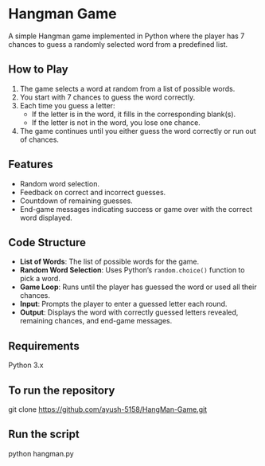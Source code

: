 # Hangman Game

A simple Hangman game implemented in Python where the player has 7 chances to guess a randomly selected word from a predefined list. 

## How to Play

1. The game selects a word at random from a list of possible words.
2. You start with 7 chances to guess the word correctly.
3. Each time you guess a letter:
   - If the letter is in the word, it fills in the corresponding blank(s).
   - If the letter is not in the word, you lose one chance.
4. The game continues until you either guess the word correctly or run out of chances.

## Features

- Random word selection.
- Feedback on correct and incorrect guesses.
- Countdown of remaining guesses.
- End-game messages indicating success or game over with the correct word displayed.

## Code Structure

- **List of Words**: The list of possible words for the game.
- **Random Word Selection**: Uses Python’s `random.choice()` function to pick a word.
- **Game Loop**: Runs until the player has guessed the word or used all their chances.
- **Input**: Prompts the player to enter a guessed letter each round.
- **Output**: Displays the word with correctly guessed letters revealed, remaining chances, and end-game messages.

## Requirements
Python 3.x

## To run the repository
git clone https://github.com/ayush-5158/HangMan-Game.git

## Run the script
python hangman.py

